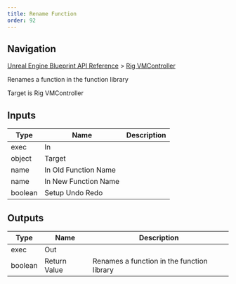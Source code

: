 ```yaml
---
title: Rename Function
order: 92
---
```

## Navigation

[Unreal Engine Blueprint API Reference](https://dev.epicgames.com/documentation/en-us/unreal-engine/BlueprintAPI) > [Rig VMController](https://dev.epicgames.com/documentation/en-us/unreal-engine/BlueprintAPI/RigVMController)

Renames a function in the function library

Target is Rig VMController

## Inputs

| Type | Name | Description |
| --- | --- | --- |
| exec | In |  |
| object | Target |  |
| name | In Old Function Name |  |
| name | In New Function Name |  |
| boolean | Setup Undo Redo |  |

## Outputs

| Type | Name | Description |
| --- | --- | --- |
| exec | Out |  |
| boolean | Return Value | Renames a function in the function library |
